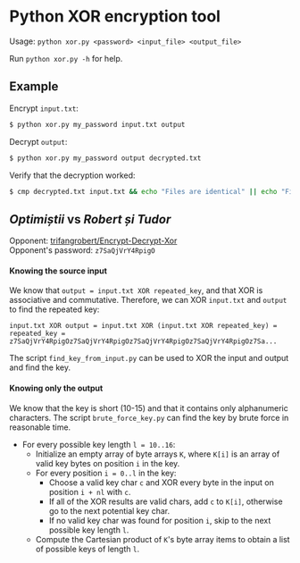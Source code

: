 # Python XOR encryption tool

Usage: `python xor.py <password> <input_file> <output_file>`

Run `python xor.py -h` for help.

## Example
Encrypt `input.txt`:

```bash
$ python xor.py my_password input.txt output
```

Decrypt `output`:

```bash
$ python xor.py my_password output decrypted.txt
```

Verify that the decryption worked:

```bash
$ cmp decrypted.txt input.txt && echo "Files are identical" || echo "Files are different"
```

## *Optimiștii* vs *Robert și Tudor*
Opponent:
[trifangrobert/Encrypt-Decrypt-Xor](https://github.com/trifangrobert/Encrypt-Decrypt-Xor)  
Opponent's password: `z7SaQjVrY4RpigO`

#### Knowing the source input
We know that `output = input.txt XOR repeated_key`, and that XOR is associative
and commutative. Therefore, we can XOR `input.txt` and `output` to find the
repeated key:

    input.txt XOR output = input.txt XOR (input.txt XOR repeated_key) = repeated_key = z7SaQjVrY4RpigOz7SaQjVrY4RpigOz7SaQjVrY4RpigOz7SaQjVrY4RpigOz7Sa...

The script `find_key_from_input.py` can be used to XOR the input and output and find the key.

#### Knowing only the output
We know that the key is short (10-15) and that it contains only alphanumeric
characters. The script `brute_force_key.py` can find the key by brute force in
reasonable time.

* For every possible key length `l = 10..16`:
    * Initialize an empty array of byte arrays `K`, where `K[i]` is an array of
      valid key bytes on position `i` in the key.
    * For every position `i = 0..l` in the key:
        * Choose a valid key char `c` and XOR every byte in the input on
          position `i + nl` with `c`.
        * If all of the XOR results are valid chars, add `c` to `K[i]`, otherwise go to
          the next potential key char.
        * If no valid key char was found for position `i`, skip to the next
          possible key length `l`.
    * Compute the Cartesian product of `K`'s byte array items to obtain a list
      of possible keys of length `l`.
